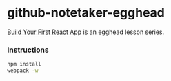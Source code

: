 # github-notetaker-egghead

[Build Your First React App](https://egghead.io/series/build-your-first-react-js-application) is an egghead lesson series.

### Instructions

```bash
npm install
webpack -w
```

